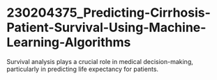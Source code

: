 # 230204375_Predicting-Cirrhosis-Patient-Survival-Using-Machine-Learning-Algorithms
Survival analysis plays a crucial role in medical decision-making, particularly in predicting life expectancy for patients. 
